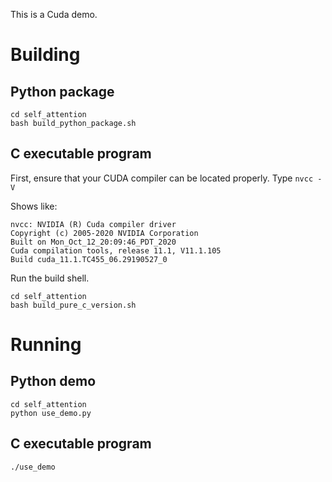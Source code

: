 This is a Cuda demo.
# Building
## Python package
```
cd self_attention
bash build_python_package.sh
```

## C executable program
First, ensure that your CUDA compiler can be located properly.
Type `nvcc -V`

Shows like: 
```
nvcc: NVIDIA (R) Cuda compiler driver
Copyright (c) 2005-2020 NVIDIA Corporation
Built on Mon_Oct_12_20:09:46_PDT_2020
Cuda compilation tools, release 11.1, V11.1.105
Build cuda_11.1.TC455_06.29190527_0
```
Run the build shell.
```
cd self_attention
bash build_pure_c_version.sh
```


# Running
## Python demo
```
cd self_attention
python use_demo.py
```

## C executable program
```
./use_demo
```


